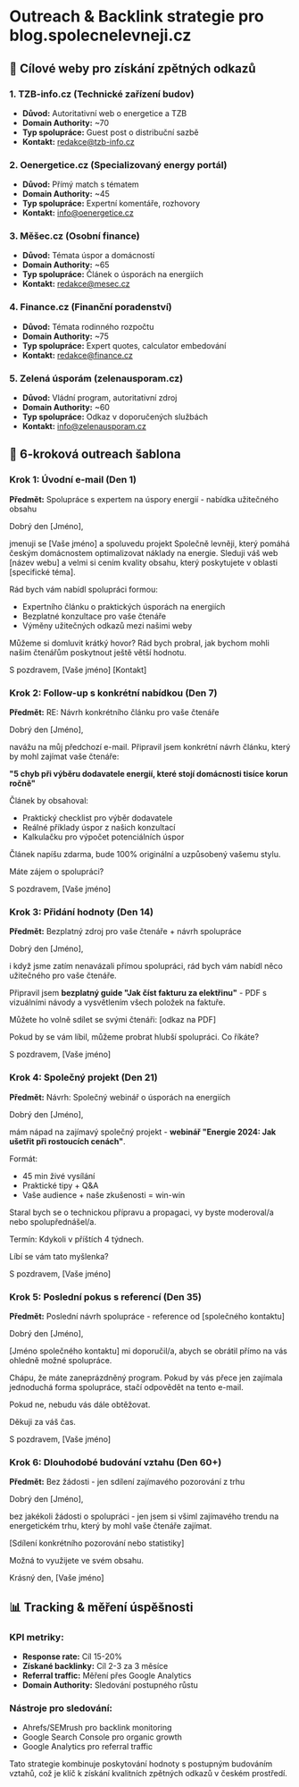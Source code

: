 # Outreach & Backlink strategie pro blog.spolecnelevneji.cz

## 🎯 Cílové weby pro získání zpětných odkazů

### 1. **TZB-info.cz** (Technické zařízení budov)
- **Důvod:** Autoritativní web o energetice a TZB
- **Domain Authority:** ~70
- **Typ spolupráce:** Guest post o distribuční sazbě
- **Kontakt:** redakce@tzb-info.cz

### 2. **Oenergetice.cz** (Specializovaný energy portál)
- **Důvod:** Přímý match s tématem
- **Domain Authority:** ~45
- **Typ spolupráce:** Expertní komentáře, rozhovory
- **Kontakt:** info@oenergetice.cz

### 3. **Měšec.cz** (Osobní finance)
- **Důvod:** Témata úspor a domácností
- **Domain Authority:** ~65
- **Typ spolupráce:** Článek o úsporách na energiích
- **Kontakt:** redakce@mesec.cz

### 4. **Finance.cz** (Finanční poradenství)
- **Důvod:** Témata rodinného rozpočtu
- **Domain Authority:** ~75
- **Typ spolupráce:** Expert quotes, calculator embedování
- **Kontakt:** redakce@finance.cz

### 5. **Zelená úsporám (zelenausporam.cz)**
- **Důvod:** Vládní program, autoritativní zdroj
- **Domain Authority:** ~60
- **Typ spolupráce:** Odkaz v doporučených službách
- **Kontakt:** info@zelenausporam.cz

## 📧 6-kroková outreach šablona

### Krok 1: Úvodní e-mail (Den 1)
**Předmět:** Spolupráce s expertem na úspory energií - nabídka užitečného obsahu

Dobrý den [Jméno],

jmenuji se [Vaše jméno] a spoluvedu projekt Společně levněji, který pomáhá českým domácnostem optimalizovat náklady na energie. Sleduji váš web [název webu] a velmi si cením kvality obsahu, který poskytujete v oblasti [specifické téma].

Rád bych vám nabídl spolupráci formou:
- Expertního článku o praktických úsporách na energiích
- Bezplatné konzultace pro vaše čtenáře
- Výměny užitečných odkazů mezi našimi weby

Můžeme si domluvit krátký hovor? Rád bych probral, jak bychom mohli našim čtenářům poskytnout ještě větší hodnotu.

S pozdravem,
[Vaše jméno]
[Kontakt]

### Krok 2: Follow-up s konkrétní nabídkou (Den 7)
**Předmět:** RE: Návrh konkrétního článku pro vaše čtenáře

Dobrý den [Jméno],

navážu na můj předchozí e-mail. Připravil jsem konkrétní návrh článku, který by mohl zajímat vaše čtenáře:

**"5 chyb při výběru dodavatele energií, které stojí domácnosti tisíce korun ročně"**

Článek by obsahoval:
- Praktický checklist pro výběr dodavatele
- Reálné příklady úspor z našich konzultací
- Kalkulačku pro výpočet potenciálních úspor

Článek napíšu zdarma, bude 100% originální a uzpůsobený vašemu stylu.

Máte zájem o spolupráci?

S pozdravem,
[Vaše jméno]

### Krok 3: Přidání hodnoty (Den 14)
**Předmět:** Bezplatný zdroj pro vaše čtenáře + návrh spolupráce

Dobrý den [Jméno],

i když jsme zatím nenavázali přímou spolupráci, rád bych vám nabídl něco užitečného pro vaše čtenáře.

Připravil jsem **bezplatný guide "Jak číst fakturu za elektřinu"** - PDF s vizuálními návody a vysvětlením všech položek na faktuře.

Můžete ho volně sdílet se svými čtenáři: [odkaz na PDF]

Pokud by se vám líbil, můžeme probrat hlubší spolupráci. Co říkáte?

S pozdravem,
[Vaše jméno]

### Krok 4: Společný projekt (Den 21)
**Předmět:** Návrh: Společný webinář o úsporách na energiích

Dobrý den [Jméno],

mám nápad na zajímavý společný projekt - **webinář "Energie 2024: Jak ušetřit při rostoucích cenách"**.

Formát:
- 45 min živé vysílání
- Praktické tipy + Q&A
- Vaše audience + naše zkušenosti = win-win

Staral bych se o technickou přípravu a propagaci, vy byste moderoval/a nebo spolupřednášel/a.

Termín: Kdykoli v příštích 4 týdnech.

Líbí se vám tato myšlenka?

S pozdravem,
[Vaše jméno]

### Krok 5: Poslední pokus s referencí (Den 35)
**Předmět:** Poslední návrh spolupráce - reference od [společného kontaktu]

Dobrý den [Jméno],

[Jméno společného kontaktu] mi doporučil/a, abych se obrátil přímo na vás ohledně možné spolupráce.

Chápu, že máte zaneprázdněný program. Pokud by vás přece jen zajímala jednoduchá forma spolupráce, stačí odpovědět na tento e-mail.

Pokud ne, nebudu vás dále obtěžovat.

Děkuji za váš čas.

S pozdravem,
[Vaše jméno]

### Krok 6: Dlouhodobé budování vztahu (Den 60+)
**Předmět:** Bez žádosti - jen sdílení zajímavého pozorování z trhu

Dobrý den [Jméno],

bez jakékoli žádosti o spolupráci - jen jsem si všiml zajímavého trendu na energetickém trhu, který by mohl vaše čtenáře zajímat.

[Sdílení konkrétního pozorování nebo statistiky]

Možná to využijete ve svém obsahu.

Krásný den,
[Vaše jméno]

## 📊 Tracking & měření úspěšnosti

### KPI metriky:
- **Response rate:** Cíl 15-20%
- **Získané backlinky:** Cíl 2-3 za 3 měsíce
- **Referral traffic:** Měření přes Google Analytics
- **Domain Authority:** Sledování postupného růstu

### Nástroje pro sledování:
- Ahrefs/SEMrush pro backlink monitoring
- Google Search Console pro organic growth
- Google Analytics pro referral traffic

Tato strategie kombinuje poskytování hodnoty s postupným budováním vztahů, což je klíč k získání kvalitních zpětných odkazů v českém prostředí.